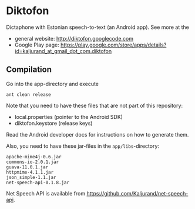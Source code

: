 Diktofon
========

Dictaphone with Estonian speech-to-text (an Android app).
See more at the

  - general website: <http://diktofon.googlecode.com>
  - Google Play page: <https://play.google.com/store/apps/details?id=kaljurand_at_gmail_dot_com.diktofon>


Compilation
-----------

Go into the app-directory and execute

	ant clean release

Note that you need to have these files that are not part of this
repository:

  - local.properties (pointer to the Android SDK)
  - diktofon.keystore (release keys)

Read the Android developer docs for instructions on how to generate them.

Also, you need to have these jar-files in the `app/libs`-directory:

	apache-mime4j-0.6.jar
	commons-io-2.0.1.jar
	guava-11.0.1.jar
	httpmime-4.1.1.jar
	json_simple-1.1.jar
	net-speech-api-0.1.8.jar

Net Speech API is available from <https://github.com/Kaljurand/net-speech-api>.
